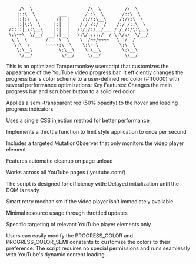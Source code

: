 ```
      ___                       ___           ___     
     /\  \                     /\  \         /\  \    
    |::\  \         ___       /::\  \       /::\  \   
    |:|:\  \       /|  |     /:/\:\__\     /:/\:\  \  
  __|:|\:\  \     |:|  |    /:/ /:/  /    /:/ /::\  \ 
 /::::|_\:\__\    |:|  |   /:/_/:/__/___ /:/_/:/\:\__\
 \:\~~\  \/__/  __|:|__|   \:\/:::::/  / \:\/:/  \/__/
  \:\  \       /::::\  \    \::/~~/~~~~   \::/__/     
   \:\  \      ~~~~\:\  \    \:\~~\        \:\  \     
    \:\__\          \:\__\    \:\__\        \:\__\    
     \/__/           \/__/     \/__/         \/__/    
```     
This is an optimized Tampermonkey userscript that customizes the appearance of the YouTube video progress bar. It efficiently changes the progress bar's color scheme to a user-defined red color (#ff0000) with several performance optimizations:
Key Features:
Changes the main progress bar and scrubber button to a solid red color

Applies a semi-transparent red (50% opacity) to the hover and loading progress indicators

Uses a single CSS injection method for better performance

Implements a throttle function to limit style application to once per second

Includes a targeted MutationObserver that only monitors the video player element

Features automatic cleanup on page unload

Works across all YouTube pages (.youtube.com/)

The script is designed for efficiency with:
Delayed initialization until the DOM is ready

Smart retry mechanism if the video player isn't immediately available

Minimal resource usage through throttled updates

Specific targeting of relevant YouTube player elements only

Users can easily modify the PROGRESS_COLOR and PROGRESS_COLOR_SEMI constants to customize the colors to their preference. The script requires no special permissions and runs seamlessly with YouTube's dynamic content loading.

